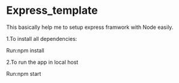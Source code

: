 # Express_template
This basically help me to setup express framwork with Node easily.





1.To install all dependencies:


 Run:npm install
 
 
2.To run the app in local host


 Run:npm start
